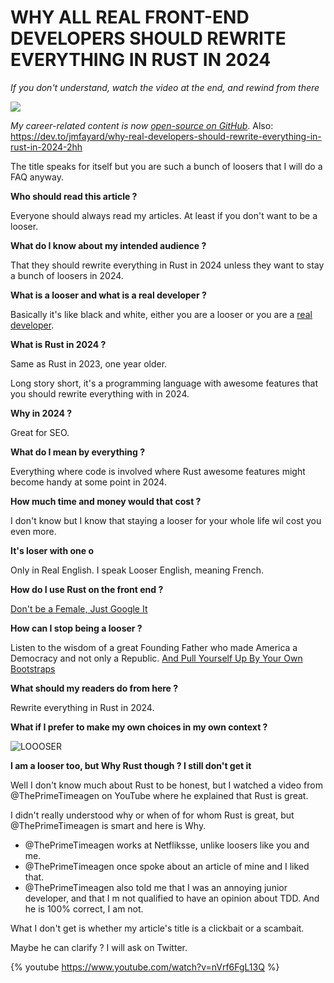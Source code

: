 # WHY ALL REAL FRONT-END DEVELOPERS SHOULD REWRITE EVERYTHING IN RUST IN 2024

_If you don't understand, watch the video at the end, and rewind from there_

![](https://res.cloudinary.com/practicaldev/image/fetch/s--GGrwnTY5--/c_imagga_scale,f_auto,fl_progressive,h_420,q_auto,w_1000/https://dev-to-uploads.s3.amazonaws.com/uploads/articles/ezcnpoar2kbmczujyi1m.png)

 _My career-related content is now [open-source on GitHub](https://github.com/jmfayard/agentdouble.dev)_.
 Also: https://dev.to/jmfayard/why-real-developers-should-rewrite-everything-in-rust-in-2024-2hh
 

The title speaks for itself but you are such a bunch of loosers that I will do a FAQ anyway. 

**Who should read this article ?**

Everyone should always read my articles.
At least if you don't want to be a looser.

**What do I know about my intended audience ?**

That they should rewrite everything in Rust in 2024 unless they want to stay a bunch of loosers in 2024. 

**What is a looser and what is a real developer ?**

Basically it's like black and white, either you are a looser or you are a [real developer](https://en.wikipedia.org/wiki/No_true_Scotsman).

**What is Rust in 2024 ?**

Same as Rust in 2023, one year older. 

Long story short, it's a programming language with awesome features that you should rewrite everything with in 2024.

**Why in 2024 ?**

Great for SEO.

**What do I mean by everything ?**

Everything where code is involved where Rust awesome features might become handy at some point in 2024.

**How much time and money would that cost ?**

I don't know but I know that staying a looser for your whole life wil cost you even more. 

**It's loser with one o**

Only in Real English.
I speak Looser English, meaning French.


**How do I use Rust on the front end ?**

[Don't be a Female, Just Google It](https://dev.to/t/shecoded/top/infinity)

**How can I stop being a looser ?**

Listen to the wisdom of a great Founding Father who made America a Democracy and not only a Republic.
[And Pull Yourself Up By Your Own Bootstraps](https://www.youtube.com/watch?v=3xD8vWQJEok) 

**What should my readers do from here ?**

Rewrite everything in Rust in 2024.

**What if I prefer to make my own choices in my own context ?**

![LOOOSER](https://res.cloudinary.com/practicaldev/image/fetch/s--9Ux5yOyT--/c_limit%2Cf_auto%2Cfl_progressive%2Cq_auto%2Cw_800/https://dev-to-uploads.s3.amazonaws.com/uploads/articles/iivq1sbmgc01pihtyflo.png)

**I am a looser too, but Why Rust though ? I still don't get it**

Well I don't know much about Rust to be honest, but I watched a video from @ThePrimeTimeagen on YouTube where he explained that Rust is great.

I didn't really understood why or when of for whom Rust is great, but @ThePrimeTimeagen is smart and here is Why.

- @ThePrimeTimeagen works at Netfliksse, unlike loosers like you and me.
- @ThePrimeTimeagen once spoke about an article of mine and I liked that.
- @ThePrimeTimeagen also told me that I was an annoying junior developer, and that I m not qualified to have an opinion about TDD. And he is 100% correct, I am not.

What I don't get is whether my article's title is a clickbait or a scambait.

Maybe he can clarify ? I will ask on Twitter.

{% youtube https://www.youtube.com/watch?v=nVrf6FgL13Q %}